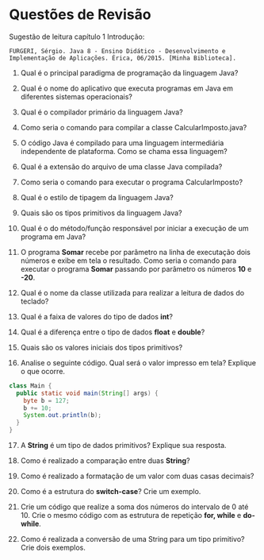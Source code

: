 # Questões de Revisão

Sugestão de leitura capítulo 1 Introdução:

```
FURGERI, Sérgio. Java 8 - Ensino Didático - Desenvolvimento e Implementação de Aplicações. Érica, 06/2015. [Minha Biblioteca].
```

1. Qual é o principal paradigma de programação da linguagem Java?

2. Qual é o nome do aplicativo que executa programas em Java em diferentes sistemas operacionais?

3. Qual é o compilador primário da linguagem Java?

4. Como seria o comando para compilar a classe CalcularImposto.java?

5. O código Java é compilado para uma linguagem intermediária independente de plataforma. Como se chama essa linguagem?

6. Qual é a extensão do arquivo de uma classe Java compilada?

7. Como seria o comando para executar o programa CalcularImposto?

8. Qual é o estilo de tipagem da linguagem Java?

9. Quais são os tipos primitivos da linguagem Java?

10. Qual é o do método/função responsável por iniciar a execução de um programa em Java?

11. O programa **Somar** recebe por parâmetro na linha de executação dois números e exibe em tela o resultado.  Como seria o comando para executar o programa **Somar** passando por parâmetro os números **10** e **-20**. 

12. Qual é o nome da classe utilizada para realizar a leitura de dados do teclado?

13. Qual é a faixa de valores do tipo de dados **int**?

14. Qual é a diferença entre o tipo de dados **float** e **double**?

15. Quais são os valores iniciais dos tipos primitivos?

16. Analise o seguinte código. Qual será o valor impresso em tela? Explique o que ocorre.

```java
class Main {
  public static void main(String[] args) {
    byte b = 127;
    b += 10;
    System.out.println(b);
  }
}
```

17. A **String** é um tipo de dados primitivos? Explique sua resposta.

18. Como é realizado a comparação entre duas **String**?

19. Como é realizado a formatação de um valor com duas casas decimais?

20. Como é a estrutura do **switch-case**? Crie um exemplo.

21. Crie um código que realize a soma dos números do intervalo de 0 até 10. Crie o mesmo código com as estrutura de repetição **for, while** e **do-while**.

22. Como é realizada a conversão de uma String para um tipo primitivo? Crie dois exemplos.


